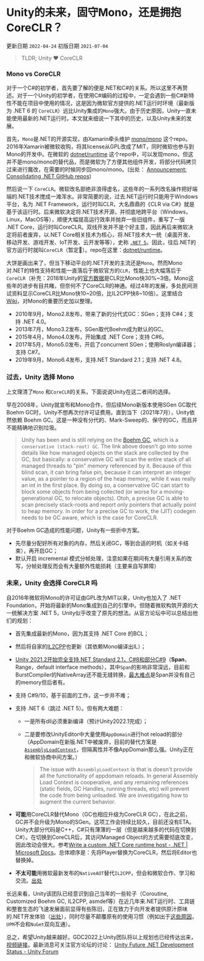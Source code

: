 # Unity的未来，固守Mono，还是拥抱CoreCLR？

更新日期 `2022-04-24`
初版日期 `2021-07-04`

> TLDR; Unity ❤ CoreCLR

### Mono vs CoreCLR

对于一个C#的初学者，首先要了解的便是.NET和C#的关系。所以这里不再赘述。对于一个Unity的初学者，在使用C#编码的过程中，一定会遇到一些C#新特性不能在项目中使用的情况，这是因为微软官方提供的.NET运行时环境（最新版为 .NET 6 的 `CoreCLR`）远比Unity集成的`Mono`强大。由于历史原因，Unity一直未能使用最新的.NET运行时。本文就来细说一下其中的历史，以及Unity未来的发展。

首先，`Mono`是.NET的开源实现，由Xamarin牵头维护 [mono/mono](https://github.com/mono/mono) 这个repo。2016年Xamarin被微软收购，将其license从GPL改成了MIT，同时微软也参与到Mono的开发中。在微软的 [dotnet/runtime](https://github.com/dotnet/runtime/tree/main/src/mono) 这个repo中，可以发现mono，但这并不是mono/mono的替代品，而是微软为了方便其他组件开发，将部分代码拷贝过来进行魔改，在需要的时候同步回mono/mono。(出处： [Announcement: Consolidating .NET GitHub repos](https://github.com/dotnet/runtime/issues/13257))

然后说一下 `CoreCLR`。微软改名部绝非浪得虚名，这些年的一系列改名操作把好端端的.NET技术搅成一滩浑水。非常简要的说，过去.NET运行时只能用于Windows平台，名为 .NET Framework，运行时叫CLR，大名鼎鼎的《CLR via C#》就是基于该运行时。后来微软决定将.NET技术开源，并彻底地跨平台（Windows，Linux，MacOS等），顺便大幅提高运行效率并抛弃一些旧组件，重写了一版 .NET Core，运行时叫CoreCLR。双线开发并不是个好主意，因此再后来微软决定将前者废弃，以.NET Core相关技术为核心，将.NET技术大一统（桌面开发、移动开发、游戏开发、IoT开发、云开发等等），史称 [`.NET 5`](https://docs.microsoft.com/en-us/dotnet/core/dotnet-five)。因此，往后.NET的官方运行时就叫`CoreCLR`（暂定🙂）。repo在这里：[dotnet/runtime](https://github.com/dotnet/runtime)。

大饼是画出来了，但当下移动平台的.NET开发的主流还是`Mono`。然而Mono对.NET的特性支持和性能一直落后于微软官方的`CLR`，性能上也大幅落后于`CoreCLR`（补充：2018年Unity的[官方数据](https://youtu.be/QkM6zEGFhDY?t=203)是CLR比Mono快30%~3倍。Mono这些年的进步有目共睹，但奈何不了CoreCLR的神通。经过4年的发展，多处民间测试资料显示CoreCLR比Mono快10~20倍，比IL2CPP快8~10倍）。这里结合[Wiki](https://en.wikipedia.org/wiki/Mono_(software))，对Mono的重要历史加以整理。

- 2010年9月，Mono2.8发布，带来了新的分代式GC：SGen；支持 C#4；支持 .NET 4.0。
- 2013年7月，Mono3.2发布，SGen取代Boehm成为默认的GC。
- 2015年4月，Mono4.0发布，开始集成 .NET Core；支持 C#6。
- 2017年5月，Mono5.0发布，开启了concurrent SGen；使用Roslyn编译器；支持 C#7。
- 2019年9月，Mono6.4发布，支持.NET Standard 2.1；支持 .NET 4.8。

### 过去，Unity 选择 Mono

上文理清了`Mono` 和`CoreCLR`的关系，下面说说Unity在这二者间的选择。

早在2008年，Unity就宣布和Mono合作，但后续Mono新版本使用SGen GC取代Boehm GC时，Unity不想再次付许可证费用。直到当下（2021年7月），Unity依然依赖 Boehm GC。这是一种没有分代的、Mark-Sweep的、保守的GC，而且并不能精确地识别垃圾。

> Unity has been and is still relying on the [Boehm GC](https://en.wikipedia.org/wiki/Boehm_garbage_collector), which is a `conservative (stack-root) GC`. The link above doesn't go into some details like how managed objects on the stack are collected by the GC, but basically: a conservative GC will scan the entire stack of all managed threads to "pin" memory referenced by it. Because of this blind scan, it can bring false pin, because it can interpret an integer value, as a pointer to a region of the heap memory, while it was really an int in the first place. By doing so, a conservative GC can start to block some objects from being collected (or worse for a moving-generational GC, to relocate objects). Otoh, a precise GC is able to scan precisely stack-roots and report only pointers that actually point to heap memory. In order for a precise GC to work, the (JIT) codegen needs to be GC aware, which is the case for CoreCLR.

对于Boehm GC造成的性能问题，Unity有一些折中方案。

- 先尽量分配好所有对象的内存，然后关闭GC，等到合适的时机（如关卡结束），再开启GC；
- 默认开启 incremental 模式分帧处理，注意如果在期间有大量引用关系的改写，分帧处理反而会有大量额外性能损耗（主要来自写屏障）

### 未来，Unity 会选择 CoreCLR 吗

自2016年微软将Mono的许可证由GPL改为MIT以来，Unity也加入了 .NET Foundation，开始将最新的Mono集成到自己的引擎中。但随着微软构筑开源的大一统解决方案 .NET 5，Unity似乎改变了原先的想法。从官方论坛中可以总结出他们的规划：

- 首先集成最新的Mono，因为其支持 .NET Core 的BCL；
- 然后将自家的[IL2CPP](https://docs.unity3d.com/2021.2/Documentation/Manual/IL2CPP.html)也更新（其依赖Mono编译出IL）；
- [Unity 2021.2开始完全支持.NET Standard 2.1，C#8和部分C#9](https://forum.unity.com/threads/unity-future-net-development-status.1092205/page-10#post-7658806)（**Span**，Range，default interface methods），其中`Span`的影响非常深远，目前和BurstCompiler的NativeArray还不能无缝转换，[最大难点](https://forum.unity.com/threads/unity-future-net-development-status.1092205/page-10#post-7665529)是Span并没有自己的memory但后者有。
- 支持 C#9/10，基于前面的工作，这一步并不难；
- 支持 .NET 6（跳过 .NET 5）。但有两大难题：
  - 一是所有dll必须重新编译（预计Unity2022.1完成）；
  - 二是要修改UnityEditor中大量使用`AppDomain`进行hot reload的部分（AppDomain在新版.NET中被废弃，目前的替代方案是[`AssemblyLoadContext`](https://docs.microsoft.com/en-us/dotnet/core/dependency-loading/understanding-assemblyloadcontext)，但隔离性并不像AppDomain那么强。Unity正在和微软协商中间方案。）

    > The issue with `AssemblyLoadContext` is that is doesn't provide all the functionality of appdomain reloads. In general Assembly Load Context is cooperative, and any remaining references (static fields, GC Handles, running threads, etc) will prevent the code from being unloaded. We are investigating how to augment the current behavior.

- **可能**用CoreCLR替代Mono（GC也相应升级为CoreCLR GC），在此之前，GC并不会升级为Mono的SGen。这项工作会持续比较久，目前还没有ETA。Unity大部分代码是C++，C#只有薄薄的一层（但是越来越多的代码在切换到 C#）。在切换到CoreCLR后，其访问Managed Object的方式需要彻底改变，因此改动会很大。参考[Write a custom .NET Core runtime host - .NET | Microsoft Docs](https://docs.microsoft.com/en-us/dotnet/core/tutorials/netcore-hosting)。总体顺序是：先将Player替换为CoreCLR，然后将Editor也替换掉。
- **不太可能**用微软最新发布的`NativeAOT`替代`IL2CPP`，但会和微软合作、学习和交流。[出处](https://forum.unity.com/threads/unity-future-net-development-status.1092205/page-9#post-7632391)

长远来看，Unity该团队已经意识到自己当年的一些轮子（Coroutine, Customized Boehm GC, IL2CPP, asmdef等）在近几年来.NET运行时、工具链和整套生态的飞速发展面前显得有些陈旧，正在致力于向开发者提供原汁原味的.NET开发体验（[出处](https://forum.unity.com/threads/unity-future-net-development-status.1092205/page-13#post-7923634)），同时尽量不颠覆原有的使用习惯（例如出于[这些原因](https://forum.unity.com/threads/unity-future-net-development-status.1092205/page-16#post-8022236)，`UPM`不会和`NuGet`双向互通）。

总之，希望Unity越来越好。GDC2022上Unity团队将以上规划也已经传达出来，[视频链接](https://youtu.be/6UiKtnDQeEg)。最新消息可关注官方论坛的讨论： [Unity Future .NET Development Status - Unity Forum](https://forum.unity.com/threads/unity-future-net-development-status.1092205/)
